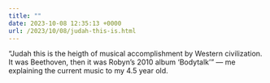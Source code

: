 ```yaml
---
title: ""
date: 2023-10-08 12:35:13 +0000
url: /2023/10/08/judah-this-is.html
---
```

“Judah this is the heigth of musical accomplishment by Western civilization. It was Beethoven, then it was Robyn’s 2010 album ‘Bodytalk’” — me explaining the current music to my 4.5 year old.